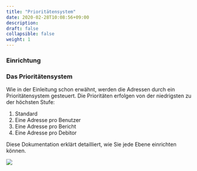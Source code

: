 ```yaml
---
title: "Prioritätensystem"
date: 2020-02-28T10:08:56+09:00
description: 
draft: false
collapsible: false
weight: 1
---
```

### Einrichtung

### Das Prioritätensystem

Wie in der Einleitung schon erwähnt, werden die Adressen durch ein Prioritätensystem gesteuert. Die Prioritäten erfolgen von der niedrigsten zu der höchsten Stufe:

1. Standard
2. Eine Adresse pro Benutzer
3. Eine Adresse pro Bericht
4. Eine Adresse pro Debitor

Diese Dokumentation erklärt detailliert, wie Sie jede Ebene einrichten können.

![](images/apps/senderprio.PNG)